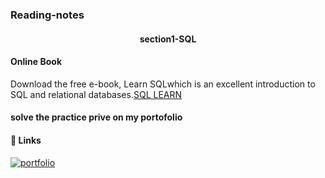 
### Reading-notes
<h4 align="center">section1-SQL</h4>

#### Online Book

Download the free e-book, Learn SQLwhich is an excellent introduction to SQL and relational databases.[SQL LEARN](https://landing.chartio.com/download-learn-sql)


#### solve the practice prive on my portofolio
#### 🔗 Links
[![portfolio](https://img.shields.io/badge/my_portfolio-000?style=for-the-badge&logo=ko-fi&logoColor=white)](./AllReadMeFile/SQL.md)



